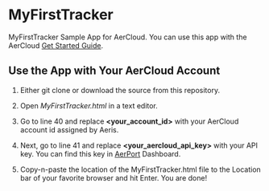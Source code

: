 MyFirstTracker
==============

MyFirstTracker Sample App for AerCloud. You can use this app with the AerCloud 
[Get Started Guide](https://aeriscom.jira.com/wiki/display/DOCS/Getting+Started).
 
Use the App with Your AerCloud Account
--------------------------------------

1. Either git clone or download the source from this repository.

2. Open *MyFirstTracker.html* in a text editor.

3. Go to line 40 and replace **&lt;your_account_id&gt;** with your AerCloud account id assigned by Aeris.

4. Next, go to line 41 and replace **&lt;your_aercloud_api_key&gt;** with your API key. You can find this
key in [AerPort](https://aerport.aeris.com) Dashboard.

5. Copy-n-paste the location of the MyFirstTracker.html file to the Location bar of your favorite
browser and hit Enter. You are done!
 
  


